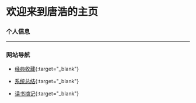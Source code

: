 # 欢迎来到唐浩的主页

### 个人信息
<!-- <img src="photo.jpg" height="20%" width="20%"> 

[LinkedIn](https://www.linkedin.cn/incareer/in/%E6%B5%A9-hao-tang-%E5%94%90-3853811b3){:target="_blank"} [GitHub](https://github.com/TangHao99){:target="_blank"} -->

---

### 网站导航

+ [经典收藏](2_ClassicalCollection/Index.md){:target="_blank"}

+ [系统总结](https://tanghao99.notion.site/722389a49d7c480faae9a95427a65777){:target="_blank"}

+ [读书摘记](https://tanghao99.notion.site/7ecf8d81773248b6814bbea6c8dacf47){:target="_blank"}

